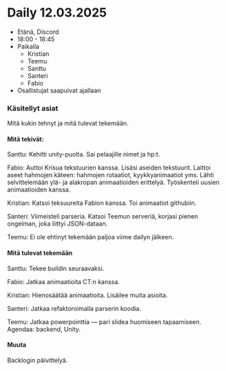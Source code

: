 # Daily 12.03.2025

- Etänä, Discord
- 18:00 - 18:45  
- Paikalla
    - Kristian
    - Teemu
    - Santtu
    - Santeri
    - Fabio
- Osallistujat saapuivat ajallaan


### Käsitellyt asiat

Mitä kukin tehnyt ja mitä tulevat tekemään.


#### Mitä tekivät:

Santtu: Kehitti unity-puolta. Sai pelaajille nimet ja hp:t.

Fabio: Auttoi Krisua tekstuurien kanssa. Lisäsi aseiden tekstuurit. Laittoi aseet hahmojen käteen: hahmojen rotaatiot, kyykkyanimaatiot yms. 
Lähti selvittelemään ylä- ja alakropan animaatioiden erittelyä. Työskenteli uusien animaatioiden kanssa.

Kristian: Katsoi teksuureita Fabion kanssa. Toi animaatiot githubiin.

Santeri: Viimeisteli parseria. Katsoi Teemun serveriä, korjasi pienen ongelman, joka liittyi JSON-dataan.

Teemu: Ei ole ehtinyt tekemään paljoa viime dailyn jälkeen.


#### Mitä tulevat tekemään

Santtu: Tekee buildin seuraavaksi.

Fabio: Jatkaa animaatioita CT:n kanssa.

Kristian: Hienosäätää animaatioita. Lisäilee muita asioita.

Santeri: Jatkaa refaktoroimalla parserin koodia.

Teemu: Jatkaa powerpointtia — pari slidea huomiseen tapaamiseen. Agendaa: backend, Unity.

#### Muuta

Backlogin päivittelyä.

